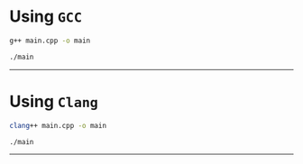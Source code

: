 # Using `GCC`
``` bash
g++ main.cpp -o main

./main
```

---
# Using `Clang`
``` bash
clang++ main.cpp -o main

./main
```

---
